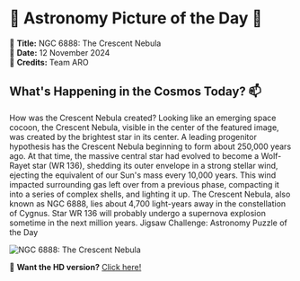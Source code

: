 # 🌌 **Astronomy Picture of the Day** 🌌

🔭 **Title:** NGC 6888: The Crescent Nebula  
📅 **Date:** 12 November 2024  
📸 **Credits:** 
Team ARO
  

## **What's Happening in the Cosmos Today?** 📫

How was the Crescent Nebula created?  Looking like an emerging space cocoon, the Crescent Nebula, visible in the center of the featured image, was created by the brightest star in its center.  A leading progenitor hypothesis has the Crescent Nebula beginning to form about 250,000 years ago.  At that time, the massive central star had evolved to become a Wolf-Rayet star (WR 136), shedding its outer envelope in a strong stellar wind, ejecting the equivalent of our Sun's mass every 10,000 years.  This wind impacted surrounding gas left over from a previous phase, compacting it into a series of complex shells, and lighting it up.  The Crescent Nebula, also known as NGC 6888, lies about 4,700 light-years away in the constellation of Cygnus.  Star WR 136 will probably undergo a supernova explosion sometime in the next million years.   Jigsaw Challenge: Astronomy Puzzle of the Day


![NGC 6888: The Crescent Nebula](https://apod.nasa.gov/apod/image/2411/Ngc6888Hoo_Aro_960.jpg)

🌠 **Want the HD version?** [Click here!](https://apod.nasa.gov/apod/image/2411/Ngc6888Hoo_Aro_2466.jpg)
